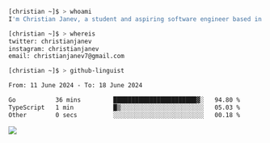```bash
[christian ~]$ > whoami
I'm Christian Janev, a student and aspiring software engineer based in Chicago, IL
```
```bash
[christian ~]$ > whereis
twitter: christianjanev
instagram: christianjanev
email: christianjanev7@gmail.com
```

```bash
[christian ~]$ > github-linguist
```
<!--START_SECTION:waka-->

```txt
From: 11 June 2024 - To: 18 June 2024

Go           36 mins         ███████████████████████▓░   94.80 %
TypeScript   1 min           █▒░░░░░░░░░░░░░░░░░░░░░░░   05.03 %
Other        0 secs          ░░░░░░░░░░░░░░░░░░░░░░░░░   00.18 %
```

<!--END_SECTION:waka-->

![](https://komarev.com/ghpvc/?username=christianjanev)
